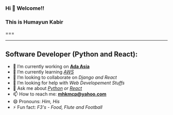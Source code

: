### Hi 👋  Welcome!!
### This is **Humayun Kabir**
===
***

<!--
**mhkmcp/mhkmcp** is a ✨ _special_ ✨ repository because its `README.md` (this file) appears on your GitHub profile.
-->

Software Developer (Python and React):
---

- 🔭 I’m currently working on **[Ada Asia](https://ada-asia.com)**
- 🌱 I’m currently learning *[AWS](https://aws.amazon.com)*
- 👯 I’m looking to collaborate on *Django and React*
- 🤔 I’m looking for help with *Web Developement Stuffs*
- 💬 Ask me about *[Python](https://python.org) or [React](https://reactjs.org)*
- 📫 How to reach me: **[mhkmcp@yahoo.com](mhkmcp@yahoo.com)**
- 😄 Pronouns: *Him, His*
- ⚡ Fun fact: *F3's - Food, Flute and Football*

